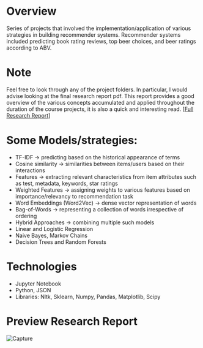 # Overview
Series of projects that involved the implementation/application of various strategies in building recommender systems.
Recommender systems included predicting book rating reviews, top beer choices, and beer ratings according to ABV.

# Note
Feel free to look through any of the project folders. 
In particular, I would advise looking at the final research report pdf. 
This report provides a good overview of the various concepts accumulated and applied throughout the duration of the course projects, it is also a quick and interesting read.
 [[Full Research Report](https://github.com/cubinCheese/recommender-systems-projects/blob/main/Research-Report-RecSys.pdf)]
 
# Some Models/strategies: 
- TF-IDF                     -> predicting based on the historical appearance of terms
- Cosine similarity          -> similarities between items/users based on their interactions
- Features                   -> extracting relevant characteristics from item attributes such as test, metadata, keywords, star ratings
- Weighted Features          -> assigning weights to various features based on importance/relevancy to recommendation task
- Word Embeddings (Word2Vec) -> dense vector representation of words
- Bag-of-Words               -> representing a collection of words irrespective of ordering
- Hybrid Approaches          -> combining multiple such models
- Linear and Logistic Regression
- Naive Bayes, Markov Chains
- Decision Trees and Random Forests

# Technologies
- Jupyter Notebook
- Python, JSON
- Libraries: Nltk, Sklearn, Numpy, Pandas, Matplotlib, Scipy

# Preview Research Report
![Capture](https://github.com/cubinCheese/recommender-systems-projects/assets/93562548/fe41d9bd-84e9-4d1b-91d3-128ad1868ced)
